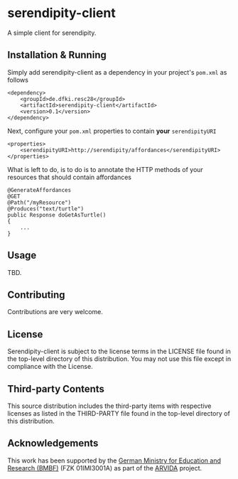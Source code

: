 # serendipity-client
A simple client for serendipity.

## Installation & Running
Simply add serendipity-client as a dependency in your project's `pom.xml` as follows

```
<dependency>
	<groupId>de.dfki.resc28</groupId>
	<artifactId>serendipity-client</artifactId>
	<version>0.1</version>
</dependency>
```

Next, configure your `pom.xml` properties to contain **your** `serendipityURI` 
```
<properties>
    <serendipityURI>http://serendipity/affordances</serendipityURI>
</properties>
```

What is left to do, is to do is to annotate the HTTP methods of your resources that should contain affordances
```
@GenerateAffordances
@GET
@Path("/myResource")
@Produces("text/turtle")
public Response doGetAsTurtle() 
{
	...
}
``` 

## Usage
TBD.

## Contributing
Contributions are very welcome.


## License
Serendipity-client is subject to the license terms in the LICENSE file found in the top-level directory of this distribution.
You may not use this file except in compliance with the License.


## Third-party Contents
This source distribution includes the third-party items with respective licenses as listed in the THIRD-PARTY file found in the top-level directory of this distribution.


## Acknowledgements
This work has been supported by the [German Ministry for Education and Research (BMBF)](http://www.bmbf.de/en/index.html) (FZK 01IMI3001A) as part of the [ARVIDA](http://www.arvida.de/) project.